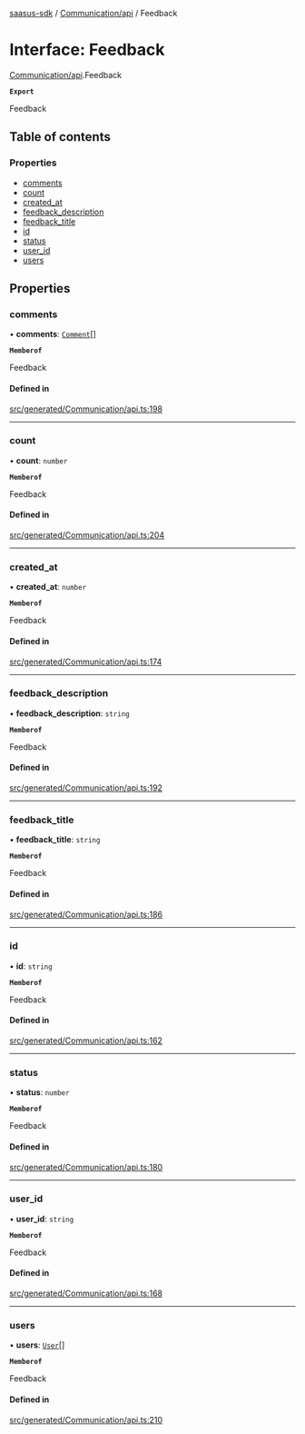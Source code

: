 [saasus-sdk](../README.md) / [Communication/api](../modules/Communication_api.md) / Feedback

# Interface: Feedback

[Communication/api](../modules/Communication_api.md).Feedback

**`Export`**

Feedback

## Table of contents

### Properties

- [comments](Communication_api.Feedback.md#comments)
- [count](Communication_api.Feedback.md#count)
- [created\_at](Communication_api.Feedback.md#created_at)
- [feedback\_description](Communication_api.Feedback.md#feedback_description)
- [feedback\_title](Communication_api.Feedback.md#feedback_title)
- [id](Communication_api.Feedback.md#id)
- [status](Communication_api.Feedback.md#status)
- [user\_id](Communication_api.Feedback.md#user_id)
- [users](Communication_api.Feedback.md#users)

## Properties

### comments

• **comments**: [`Comment`](Communication_api.Comment.md)[]

**`Memberof`**

Feedback

#### Defined in

[src/generated/Communication/api.ts:198](https://github.com/saasus-platform/saasus-sdk-javascript/blob/09ef427/src/generated/Communication/api.ts#L198)

___

### count

• **count**: `number`

**`Memberof`**

Feedback

#### Defined in

[src/generated/Communication/api.ts:204](https://github.com/saasus-platform/saasus-sdk-javascript/blob/09ef427/src/generated/Communication/api.ts#L204)

___

### created\_at

• **created\_at**: `number`

**`Memberof`**

Feedback

#### Defined in

[src/generated/Communication/api.ts:174](https://github.com/saasus-platform/saasus-sdk-javascript/blob/09ef427/src/generated/Communication/api.ts#L174)

___

### feedback\_description

• **feedback\_description**: `string`

**`Memberof`**

Feedback

#### Defined in

[src/generated/Communication/api.ts:192](https://github.com/saasus-platform/saasus-sdk-javascript/blob/09ef427/src/generated/Communication/api.ts#L192)

___

### feedback\_title

• **feedback\_title**: `string`

**`Memberof`**

Feedback

#### Defined in

[src/generated/Communication/api.ts:186](https://github.com/saasus-platform/saasus-sdk-javascript/blob/09ef427/src/generated/Communication/api.ts#L186)

___

### id

• **id**: `string`

**`Memberof`**

Feedback

#### Defined in

[src/generated/Communication/api.ts:162](https://github.com/saasus-platform/saasus-sdk-javascript/blob/09ef427/src/generated/Communication/api.ts#L162)

___

### status

• **status**: `number`

**`Memberof`**

Feedback

#### Defined in

[src/generated/Communication/api.ts:180](https://github.com/saasus-platform/saasus-sdk-javascript/blob/09ef427/src/generated/Communication/api.ts#L180)

___

### user\_id

• **user\_id**: `string`

**`Memberof`**

Feedback

#### Defined in

[src/generated/Communication/api.ts:168](https://github.com/saasus-platform/saasus-sdk-javascript/blob/09ef427/src/generated/Communication/api.ts#L168)

___

### users

• **users**: [`User`](Communication_api.User.md)[]

**`Memberof`**

Feedback

#### Defined in

[src/generated/Communication/api.ts:210](https://github.com/saasus-platform/saasus-sdk-javascript/blob/09ef427/src/generated/Communication/api.ts#L210)
